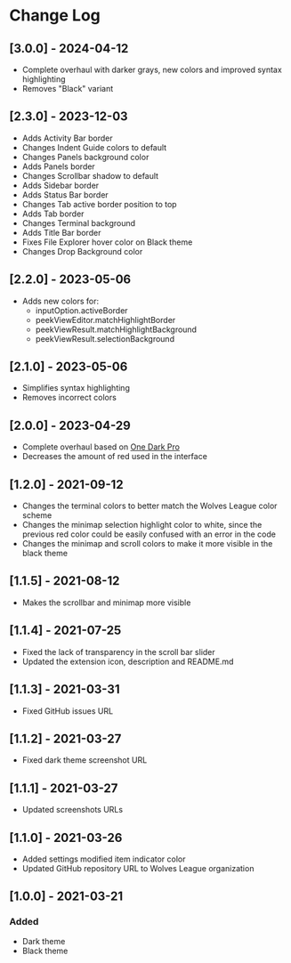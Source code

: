 # Change Log

## [3.0.0] - 2024-04-12

- Complete overhaul with darker grays, new colors and improved syntax highlighting
- Removes "Black" variant

## [2.3.0] - 2023-12-03

- Adds Activity Bar border
- Changes Indent Guide colors to default
- Changes Panels background color
- Adds Panels border
- Changes Scrollbar shadow to default
- Adds Sidebar border
- Adds Status Bar border
- Changes Tab active border position to top
- Adds Tab border
- Changes Terminal background
- Adds Title Bar border
- Fixes File Explorer hover color on Black theme
- Changes Drop Background color

## [2.2.0] - 2023-05-06

- Adds new colors for:
  - inputOption.activeBorder
  - peekViewEditor.matchHighlightBorder
  - peekViewResult.matchHighlightBackground
  - peekViewResult.selectionBackground

## [2.1.0] - 2023-05-06

- Simplifies syntax highlighting
- Removes incorrect colors

## [2.0.0] - 2023-04-29

- Complete overhaul based on [One Dark Pro](https://marketplace.visualstudio.com/items?itemName=zhuangtongfa.Material-theme)
- Decreases the amount of red used in the interface

## [1.2.0] - 2021-09-12

- Changes the terminal colors to better match the Wolves League color scheme
- Changes the minimap selection highlight color to white, since the previous red color could be easily confused with an error in the code
- Changes the minimap and scroll colors to make it more visible in the black theme

## [1.1.5] - 2021-08-12

- Makes the scrollbar and minimap more visible

## [1.1.4] - 2021-07-25

- Fixed the lack of transparency in the scroll bar slider
- Updated the extension icon, description and README.md

## [1.1.3] - 2021-03-31

- Fixed GitHub issues URL

## [1.1.2] - 2021-03-27

- Fixed dark theme screenshot URL

## [1.1.1] - 2021-03-27

- Updated screenshots URLs

## [1.1.0] - 2021-03-26

- Added settings modified item indicator color
- Updated GitHub repository URL to Wolves League organization

## [1.0.0] - 2021-03-21

### Added

- Dark theme
- Black theme
